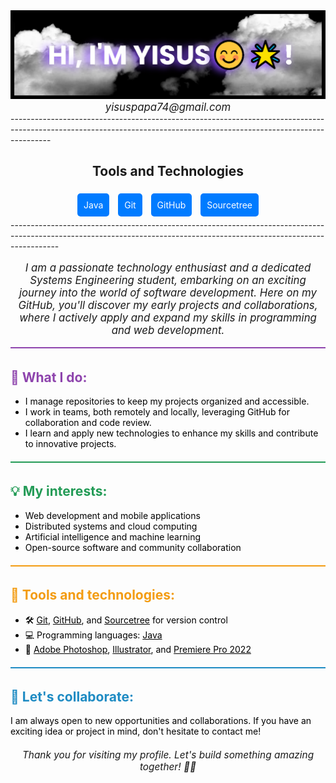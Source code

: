 

  <div align="center">
    <img src="images/Banner.png" alt="Banner">
    <a href="mailto:tucorreo@gmail.com" style="font-size: 1.2em; font-style: italic; color: #44; max-width: 600px; text-decoration: none;">
        yisuspapa74@gmail.com
    </a>
</div>
----------------------------------------------------------------------------------------------------------------------------------------------------------------------
<!DOCTYPE html>
<html lang="en">
<head>
    <meta charset="UTF-8">
    <meta name="viewport" content="width=device-width, initial-scale=1.0">
    <title>Tools and Technologies</title>
    <style>
        .badge {
            display: inline-block;
            padding: 10px;
            margin: 5px;
            border-radius: 5px;
            text-decoration: none;
            font-size: 1em;
            color: white;
            background-color: #007bff;
        }
        .badge:hover {
            background-color: #0056b3;
        }
    </style>
</head>
<body>
    <div align="center">
        <h2>Tools and Technologies</h2>
        <a href="https://www.java.com/" class="badge" target="_blank">Java</a>
        <a href="https://git-scm.com/" class="badge" target="_blank">Git</a>
        <a href="https://github.com/" class="badge" target="_blank">GitHub</a>
        <a href="https://www.sourcetreeapp.com/" class="badge" target="_blank">Sourcetree</a>
    </div>
</body>
</html>
------------------------------------------------------------------------------------------------------------------------------------------------------------------------
<div align="center">
  <p style="font-size: 1.2em; font-style: italic; color: #44; max-width: 600px;">I am a passionate technology enthusiast and a dedicated Systems Engineering student, embarking on an exciting journey into the world of software development. Here on my GitHub, you'll discover my early projects and collaborations, where I actively apply and expand my skills in programming and web development.</p>
</div>

<div style="margin-bottom: 20px;">
  <div style="padding:2px; border-top: 2px solid #8E44AD;"></div>
  <h2 style="color:#8E44AD;">🚀 What I do:</h2>

  <ul>
    <li style="color: black;">I manage repositories to keep my projects organized and accessible.</li>
    <li style="color: black;">I work in teams, both remotely and locally, leveraging GitHub for collaboration and code review.</li>
    <li style="color: black;">I learn and apply new technologies to enhance my skills and contribute to innovative projects.</li>
  </ul>
</div>

<div style="margin-bottom: 20px;">
  <div style="padding:2px; border-top: 2px solid #239B56;"></div>
  <h2 style="color:#239B56;">💡 My interests:</h2>

  <ul>
    <li style="color: black;">Web development and mobile applications</li>
    <li style="color: black;">Distributed systems and cloud computing</li>
    <li style="color: black;">Artificial intelligence and machine learning</li>
    <li style="color: black;">Open-source software and community collaboration</li>
  </ul>
</div>

<div style="margin-bottom: 20px;">
  <div style="padding:2px; border-top: 2px solid #F39C12;"></div>
  <h2 style="color:#F39C12;">🔧 Tools and technologies:</h2>

  <ul>
    <li style="color: black;">🛠️ <a href="https://git-scm.com/" target="_blank" style="color: #000;">Git</a>, <a href="https://github.com/" target="_blank" style="color: #000;">GitHub</a>, and <a href="https://www.sourcetreeapp.com/" target="_blank" style="color: #000;">Sourcetree</a> for version control</li>
    <li style="color: black;">💻 Programming languages: <a href="https://www.java.com/" target="_blank" style="color: #000;">Java</a></li>
    <li style="color: black;">🎨 <a href="https://www.adobe.com/products/photoshop.html" target="_blank" style="color: #000;">Adobe Photoshop</a>, <a href="https://www.adobe.com/products/illustrator.html" target="_blank" style="color: #000;">Illustrator</a>, and <a href="https://www.adobe.com/products/premiere.html" target="_blank" style="color: #000;">Premiere Pro 2022</a></li>
  </ul>
</div>

<div style="margin-bottom: 20px;">
  <div style="padding:2px; border-top: 2px solid #1E8BC3;"></div>
  <h2 style="color:#1E8BC3;">🤝 Let's collaborate:</h2>

  <p style="color: black;">I am always open to new opportunities and collaborations. If you have an exciting idea or project in mind, don't hesitate to contact me!</p>
</div>

<div align="center">
  <p style="font-size: 1.1em; font-style: italic; color: #44; max-width: 600px; margin-top: 20px;">Thank you for visiting my profile. Let's build something amazing together! 🚀✨</p>
</div>
